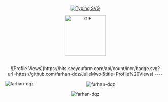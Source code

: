# <!-- Typing SVG -->
<p align="center">
    <a href="https://git.io/J0hKr">
        <img
        src="https://readme-typing-svg.herokuapp.com?size=30&width=800&lines=Welcome+To+Farhan+Dqz+Profile."
            alt="Typing SVG"
        />
    </a>
</p>
<div align="center">
  <p align="center">
<img src="https://media.giphy.com/media/4dM1U76aAQ3dbE6bc3/giphy.gif" alt="GIF" width="128" height="128"/>
</p>
<br>
![Profile Views](https://hits.seeyoufarm.com/api/count/incr/badge.svg?url=https://github.com/farhan-dqz/JulieMwol&title=Profile%20Views)
</a>
----
<p align="center">
<p><img align="left" src="https://github-readme-stats.vercel.app/api/top-langs?username=farhan-dqz&show_icons=true&theme=dark&locale=en&layout=compact" alt="farhan-dqz" /></p>

<p>&nbsp;<img align="center" src="https://github-readme-stats.vercel.app/api?username=farhan-dqz&show_icons=true&theme=dark&locale=en" alt="farhan-dqz" /></p>

<p><img align="center" src="https://github-readme-streak-stats.herokuapp.com/?user=xxirfanx&theme=dark" alt="farhan-dqz" /></p>
</p>
 

